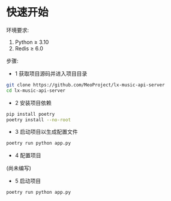 # 快速开始

环境要求:  
1. Python ≥ 3.10  
2. Redis ≥ 6.0  

步骤:  

- 1 获取项目源码并进入项目目录  

```bash
git clone https://github.com/MeoProject/lx-music-api-server
cd lx-music-api-server
```

- 2 安装项目依赖

```bash
pip install poetry
poetry install --no-root
```

- 3 启动项目以生成配置文件

```bash
poetry run python app.py
```

- 4 配置项目

(尚未编写)

- 5 启动项目

```bash
poetry run python app.py
```
